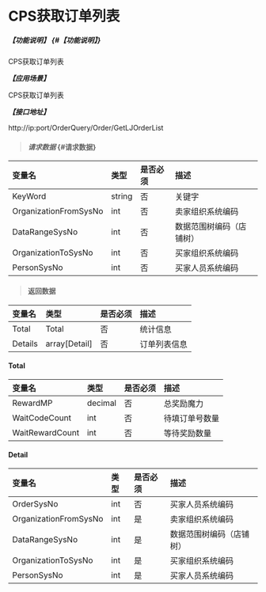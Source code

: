 # CPS获取订单列表

##### _【功能说明】_ {#【功能说明】}

CPS获取订单列表

_**【应用场景】**_

CPS获取订单列表

_**【接口地址】**_

http://ip:port/OrderQuery/Order/GetLJOrderList

> #### _请求数据_ {#请求数据}

| 变量名 | 类型 | 是否必须 | 描述 |
| :--- | :--- | :--- | :--- |
| KeyWord| string| 否 | 关键字 |
| OrganizationFromSysNo | int | 否 | 卖家组织系统编码 |
| DataRangeSysNo | int | 否 | 数据范围树编码（店铺树） |
| OrganizationToSysNo | int |否 | 买家组织系统编码 |
| PersonSysNo | int | 否 | 买家人员系统编码 |


> #### 返回数据

| 变量名 | 类型 | 是否必须 | 描述 |
| :--- | :--- | :--- | :--- |
| Total| Total| 否 |统计信息 |
| Details| array[Detail]| 否 |订单列表信息 |

#### Total

| 变量名 | 类型 | 是否必须 | 描述 |
| :--- | :--- | :--- | :--- |
| RewardMP| decimal| 否 | 总奖励魔力|
| WaitCodeCount| int| 否 | 待填订单号数量|
| WaitRewardCount| int| 否 | 等待奖励数量|




#### Detail

| 变量名 | 类型 | 是否必须 | 描述 |
| :--- | :--- | :--- | :--- |
| OrderSysNo | int | 否 | 买家人员系统编码 |
| OrganizationFromSysNo | int | 是 | 卖家组织系统编码 |
| DataRangeSysNo | int | 是 | 数据范围树编码（店铺树） |
| OrganizationToSysNo | int | 是 | 买家组织系统编码 |
| PersonSysNo | int | 是 | 买家人员系统编码 |











